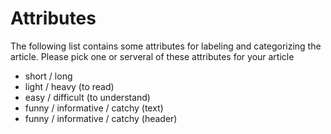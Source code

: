 # Attributes

The following list contains some attributes for labeling and categorizing the article. Please pick one or serveral of these attributes for your article

* short / long
* light / heavy  (to read)
* easy  / difficult (to understand)
* funny / informative / catchy (text)
* funny / informative / catchy (header)
